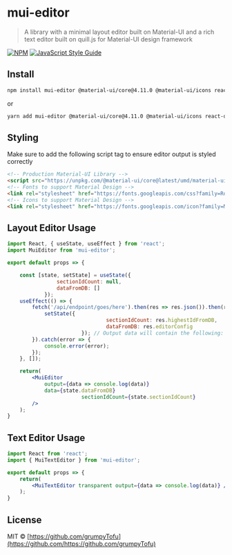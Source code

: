 # mui-editor

> A library with a minimal layout editor built on Material-UI and a rich text editor built on quill.js for Material-UI design framework

[![NPM](https://img.shields.io/npm/v/mui-editor.svg)](https://www.npmjs.com/package/mui-editor) [![JavaScript Style Guide](https://img.shields.io/badge/code_style-standard-brightgreen.svg)](https://standardjs.com)

## Install

```bash
npm install mui-editor @material-ui/core@4.11.0 @material-ui/icons react-quill@1.3.5
```
or
```bash
yarn add mui-editor @material-ui/core@4.11.0 @material-ui/icons react-quill@1.3.5
```

## Styling

Make sure to add the following script tag to ensure editor output is styled correctly
```html
<!-- Production Material-UI Library -->
<script src="https://unpkg.com/@material-ui/core@latest/umd/material-ui.production.min.js" crossorigin="anonymous"></script>
<!-- Fonts to support Material Design -->
<link rel="stylesheet" href="https://fonts.googleapis.com/css?family=Roboto:300,400,500,700&display=swap" />
<!-- Icons to support Material Design -->
<link rel="stylesheet" href="https://fonts.googleapis.com/icon?family=Material+Icons" />
```


## Layout Editor Usage

```jsx
import React, { useState, useEffect } from 'react';
import MuiEditor from 'mui-editor';

export default props => {

	const [state, setState] = useState({
                sectionIdCount: null,
                dataFromDB: []
            });
	useEffect(() => {
		fetch('/api/endpoint/goes/here').then(res => res.json()).then(res => {
			setState({
                                sectionIdCount: res.highestIdFromDB,
                                dataFromDB: res.editorConfig
                        }); // Output data will contain the following: (html, editorConfig)
		}).catch(error => {
			console.error(error);
		});
	}, []);

	return(
		<MuiEditor
			output={data => console.log(data)}
			data={state.dataFromDB}
                        sectionIdCount={state.sectionIdCount}
		/>
	);
}

```

## Text Editor Usage

```jsx
import React from 'react';
import { MuiTextEditor } from 'mui-editor';

export default props => {
	return(
		<MuiTextEditor transparent output={data => console.log(data)} />
	);
}

```

## License

MIT © [https://github.com/grumpyTofu](https://github.com/https://github.com/grumpyTofu)
